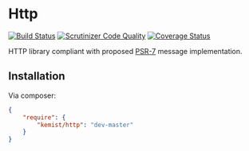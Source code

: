 # Http

[![Build Status](https://travis-ci.org/kemist80/http.svg)](https://travis-ci.org/kemist80/http)
[![Scrutinizer Code Quality](https://scrutinizer-ci.com/g/kemist80/http/badges/quality-score.png?b=master)](https://scrutinizer-ci.com/g/kemist80/http/?branch=master)
[![Coverage Status](https://img.shields.io/coveralls/kemist80/http.svg)](https://coveralls.io/r/kemist80/http?branch=master)

HTTP library compliant with proposed [PSR-7](https://github.com/php-fig/fig-standards/blob/master/proposed/http-message-meta.md) message implementation.

## Installation

Via composer:

```json
{
    "require": {
        "kemist/http": "dev-master"
    }
}
```
